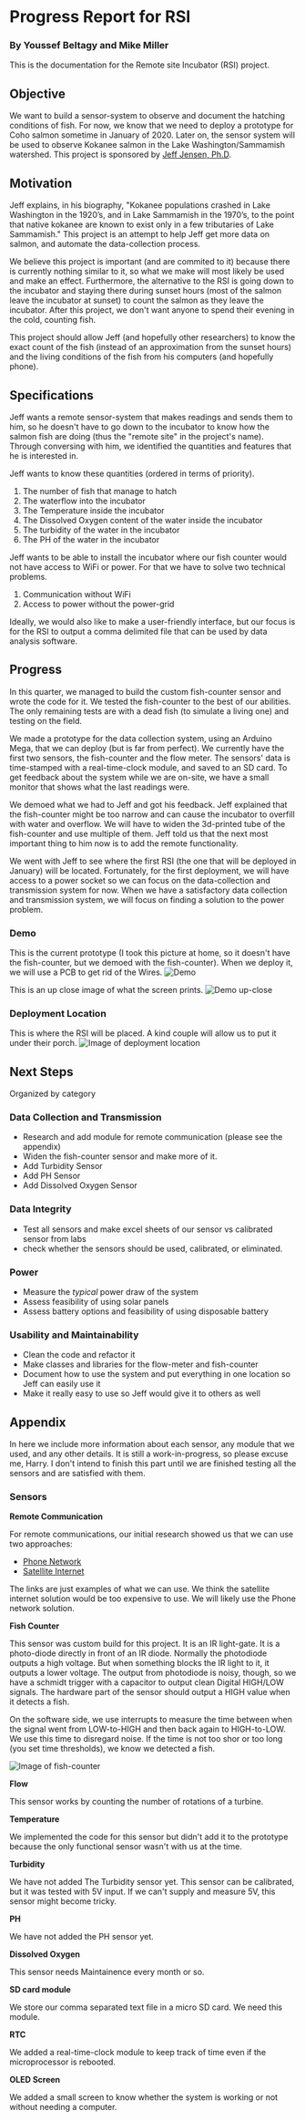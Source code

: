 # Progress Report for RSI
### By **Youssef Beltagy** and **Mike Miller**

This is the documentation for the Remote site Incubator (RSI) project.



## Objective 
We want to build a sensor-system to observe and document the hatching conditions of fish. For now, we know that we need to deploy a prototype for Coho salmon sometime in January of 2020. Later on, the sensor system will be used to observe Kokanee salmon in the Lake Washington/Sammamish watershed. This project is sponsored by [Jeff Jensen, Ph.D](https://www.uwb.edu/biological-sciences/faculty/biology/jjensen).



## Motivation
Jeff explains, in his biography, "Kokanee populations crashed in Lake Washington in the 1920’s, and in Lake Sammamish in the 1970’s, to the point that native kokanee are known to exist only in a few tributaries of Lake Sammamish." This project is an attempt to help Jeff get more data on salmon, and automate the data-collection process.

We believe this project is important (and are commited to it) because there is currently nothing similar to it, so what we make will most likely be used and make an effect. Furthermore, the alternative to the RSI is going down to the incubator and staying there during sunset hours (most of the salmon leave the incubator at sunset) to count the salmon as they leave the incubator. After this project, we don't want anyone to spend their evening in the cold, counting fish.

This project should allow Jeff (and hopefully other researchers) to know the exact count of the fish (instead of an approximation from the sunset hours) and the living conditions of the fish from his computers (and hopefully phone).



## Specifications
Jeff wants a remote sensor-system that makes readings and sends them to him, so he doesn't have to go down to the incubator to know how the salmon fish are doing (thus the "remote site" in the project's name). Through conversing with him, we identified the quantities and features that he is interested in.

Jeff wants to know these quantities (ordered in terms of priority).
1. The number of fish that manage to hatch
2. The waterflow into the incubator
3. The Temperature inside the incubator
4. The Dissolved Oxygen content of the water inside the incubator
5. The turbidity of the water in the incubator
6. The PH of the water in the incubator

Jeff wants to be able to install the incubator where our fish counter would not have access to WiFi or power. For that we have to solve two technical problems.
1. Communication without WiFi
2. Access to power without the power-grid

Ideally, we would also like to make a user-friendly interface, but our focus is for the RSI to output a comma delimited file that can be used by data analysis software.



## Progress
In this quarter, we managed to build the custom fish-counter sensor and wrote the code for it. We tested the fish-counter to the best of our abilities. The only remaining tests are with a dead fish (to simulate a living one) and testing on the field.

We made a prototype for the data collection system, using an Arduino Mega, that we can deploy (but is far from perfect). We currently have the first two sensors, the fish-counter and the flow meter. The sensors' data is time-stamped with a real-time-clock module, and saved to an SD card. To get feedback about the system while we are on-site, we have a small monitor that shows what the last readings were.

We demoed what we had to Jeff and got his feedback. Jeff explained that the fish-counter might be too narrow and can cause the incubator to overfill with water and overflow. We will have to widen the 3d-printed tube of the fish-counter and use multiple of them. Jeff told us that the next most important thing to him now is to add the remote functionality. 

We went with Jeff to see where the first RSI (the one that will be deployed in January) will be located. Fortunately, for the first deployment, we will have access to a power socket so we can focus on the data-collection and transmission system for now. When we have a satisfactory data collection and transmission system, we will focus on finding a solution to the power problem.

### Demo

This is the current prototype (I took this picture at home, so it doesn't have the fish-counter, but we demoed with the fish-counter). When we deploy it, we will use a PCB to get rid of the Wires.
![Demo](../Images/Demo1.jpg)

This is an up close image of what the screen prints.
![Demo up-close](../Images/Demo3.jpg)


### Deployment Location

This is where the RSI will be placed. A kind couple will allow us to put it under their porch.
![Image of deployment location](../Images/Deployment_Location.jpg2)


## Next Steps
Organized by category


### Data Collection and Transmission
- Research and add module for remote communication (please see the appendix)
- Widen the fish-counter sensor and make more of it.
- Add Turbidity Sensor
- Add PH Sensor
- Add Dissolved Oxygen Sensor


### Data Integrity
- Test all sensors and make excel sheets of our sensor vs calibrated sensor from labs
- check whether the sensors should be used, calibrated, or eliminated.


### Power
- Measure the *typical* power draw of the system
- Assess feasibility of using solar panels
- Assess battery options and feasibility of using disposable battery


### Usability and Maintainability
- Clean the code and refactor it
- Make classes and libraries for the flow-meter and fish-counter
- Document how to use the system and put everything in one location so Jeff can easily use it
- Make it really easy to use so Jeff would give it to others as well



## Appendix
In here we include more information about each sensor, any module that we used, and any other details. It is still a work-in-progress, so please excuse me, Harry. I don't intend to finish this part until we are finished testing all the sensors and are satisfied with them.


### Sensors

**Remote Communication**

For remote communications, our initial research showed us that we can use two approaches:
- [Phone Network](https://www.adafruit.com/product/1963)
- [Satellite Internet](https://www.rock7.com/products-rockblock)

The links are just examples of what we can use. We think the satellite internet solution would be too expensive to use. We will likely use the Phone network solution.


**Fish Counter**

This sensor was custom build for this project. It is an IR light-gate. It is a photo-diode directly in front of an IR diode. Normally the photodiode outputs a high voltage. But when something blocks the IR light to it, it outputs a lower voltage. The output from photodiode is noisy, though, so we have a schmidt trigger with a capacitor to output clean Digital HIGH/LOW signals. The hardware part of the sensor should output a HIGH value when it detects a fish.

On the software side, we use interrupts to measure the time between when the signal went from LOW-to-HIGH and then back again to HIGH-to-LOW. We use this time to disregard noise. If the time is not too shor or too long (you set time thresholds), we know we detected a fish.

![Image of fish-counter](../Images/Fish_Counter.jpg)


**Flow**

This sensor works by counting the number of rotations of a turbine.


**Temperature**

We implemented the code for this sensor but didn't add it to the prototype because the only functional sensor wasn't with us at the time.


**Turbidity**

We have not added The Turbidity sensor yet. This sensor can be calibrated, but it was tested with 5V input. If we can't supply and measure 5V, this sensor might become tricky.


**PH**

We have not added the PH sensor yet.


**Dissolved Oxygen**

This sensor needs Maintainence every month or so.


**SD card module**

We store our comma separated text file in a micro SD card. We need this module.


**RTC**

We added a real-time-clock module to keep track of time even if the microprocessor is rebooted.


**OLED Screen**

We added a small screen to know whether the system is working or not without needing a computer.

